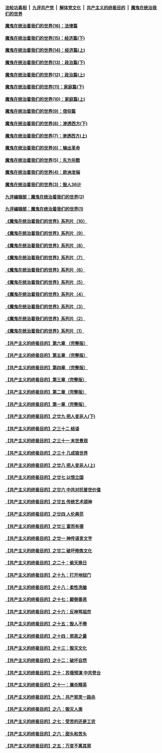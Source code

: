 

####  [法轮功真相](../../../../basic/blob/master/README.md?t=10150002) &nbsp;|&nbsp; [九评共产党](../../../../9ping.md/blob/master/README.md?t=10150002) &nbsp;|&nbsp; [解体党文化](../../../../jtdwh.md/blob/master/README.md?t=10150002)  &nbsp;|&nbsp; [共产主义的终极目的](../../../../gczydzjmd.md/blob/master/README.md?t=10150002) &nbsp;|&nbsp; [魔鬼在统治我们的世界](../../../../mgztzwmdsj.md/blob/master/README.md?t=10150002) 

#### [魔鬼在统治着我们的世界(16)：法律篇](../pages/nsc422/n10485969.md?t=10150002) 

#### [魔鬼在统治着我们的世界(15)：经济篇(下)](../pages/nsc422/n10469975.md?t=10150002) 

#### [魔鬼在统治着我们的世界(14)：经济篇(上)](../pages/nsc422/n10457370.md?t=10150002) 

#### [魔鬼在统治着我们的世界(13)：政治篇(下)](../pages/nsc422/n10448270.md?t=10150002) 

#### [魔鬼在统治着我们的世界(12)：政治篇(上)](../pages/nsc422/n10444576.md?t=10150002) 

#### [魔鬼在统治着我们的世界(11)：家庭篇(下)](../pages/nsc422/n10440961.md?t=10150002) 

#### [魔鬼在统治着我们的世界(10)：家庭篇(上)](../pages/nsc422/n10435448.md?t=10150002) 

#### [魔鬼在统治着我们的世界(9)：信仰篇](../pages/nsc422/n10432159.md?t=10150002) 

#### [魔鬼在统治着我们的世界(8)：渗透西方(下)](../pages/nsc422/n10429603.md?t=10150002) 

#### [魔鬼在统治着我们的世界(7)：渗透西方(上)](../pages/nsc422/n10426013.md?t=10150002) 

#### [魔鬼在统治着我们的世界(6)：输出革命](../pages/nsc422/n10421536.md?t=10150002) 

#### [魔鬼在统治着我们的世界(5)：东方杀戮](../pages/nsc422/n10417707.md?t=10150002) 

#### [魔鬼在统治着我们的世界(4)：欧洲发端](../pages/nsc422/n10414890.md?t=10150002) 

#### [魔鬼在统治着我们的世界(3)：毁人36计](../pages/nsc422/n10411583.md?t=10150002) 

#### [九评编辑部：魔鬼在统治着我们的世界(2)](../pages/nsc422/n10410036.md?t=10150002) 

#### [九评编辑部：魔鬼在统治着我们的世界(1)](../pages/nsc422/n10406825.md?t=10150002) 

#### [《魔鬼在统治着我们的世界》系列片（10）](../pages/nsc422/n12292670.md?t=10150002) 

#### [《魔鬼在统治着我们的世界》系列片（9）](../pages/nsc422/n12290859.md?t=10150002) 

#### [《魔鬼在统治着我们的世界》系列片（8）](../pages/nsc422/n12287445.md?t=10150002) 

#### [《魔鬼在统治着我们的世界》系列片（7）](../pages/nsc422/n12283425.md?t=10150002) 

#### [《魔鬼在统治着我们的世界》系列片（6）](../pages/nsc422/n12282314.md?t=10150002) 

#### [《魔鬼在统治着我们的世界》系列片（5）](../pages/nsc422/n12281419.md?t=10150002) 

#### [《魔鬼在统治着我们的世界》系列片（4）](../pages/nsc422/n12274024.md?t=10150002) 

#### [《魔鬼在统治着我们的世界》系列片（3）](../pages/nsc422/n12271322.md?t=10150002) 

#### [《魔鬼在统治着我们的世界》系列片（2）](../pages/nsc422/n12269049.md?t=10150002) 

#### [《魔鬼在统治着我们的世界》系列片（1）](../pages/nsc422/n12267575.md?t=10150002) 

#### [【共产主义的终极目的】第六章 （完整版）](../pages/nsc422/n11428913.md?t=10150002) 

#### [【共产主义的终极目的】第五章 （完整版）](../pages/nsc422/n11428912.md?t=10150002) 

#### [【共产主义的终极目的】第四章 （完整版）](../pages/nsc422/n11428907.md?t=10150002) 

#### [【共产主义的终极目的】第三章（完整版）](../pages/nsc422/n11428848.md?t=10150002) 

#### [【共产主义的终极目的】第二章（完整版）](../pages/nsc422/n11428831.md?t=10150002) 

#### [【共产主义的终极目的】第一章（完整版）](../pages/nsc422/n11417651.md?t=10150002) 

#### [【共产主义的终极目的】之廿九 把人变非人(下)](../pages/nsc422/n11344140.md?t=10150002) 

#### [【共产主义的终极目的】之三十二 结语](../pages/nsc422/n11360535.md?t=10150002) 

#### [【共产主义的终极目的】之三十一 末世景观](../pages/nsc422/n11351129.md?t=10150002) 

#### [【共产主义的终极目的】之三十 几成狼世界](../pages/nsc422/n11348280.md?t=10150002) 

#### [【共产主义的终极目的】之廿八 把人变非人(上)](../pages/nsc422/n11340492.md?t=10150002) 

#### [【共产主义的终极目的】之廿七 以恨立国](../pages/nsc422/n11336944.md?t=10150002) 

#### [【共产主义的终极目的】之廿六 中共对抗普世价值](../pages/nsc422/n11324785.md?t=10150002) 

#### [【共产主义的终极目的】之廿五 传统艺术颂神](../pages/nsc422/n11296396.md?t=10150002) 

#### [【共产主义的终极目的】之廿四 人伦典范](../pages/nsc422/n11296397.md?t=10150002) 

#### [【共产主义的终极目的】之廿三 富而有德](../pages/nsc422/n11283598.md?t=10150002) 

#### [【共产主义的终极目的】之廿一 神传语言文字](../pages/nsc422/n11263265.md?t=10150002) 

#### [【共产主义的终极目的】之廿二 破坏修炼文化](../pages/nsc422/n11245728.md?t=10150002) 

#### [【共产主义的终极目的】之二十：偷天换日](../pages/nsc422/n11238846.md?t=10150002) 

#### [【共产主义的终极目的】之十九：打开地狱门](../pages/nsc422/n11206376.md?t=10150002) 

#### [【共产主义的终极目的】之十八：柔性洗脑](../pages/nsc422/n11199994.md?t=10150002) 

#### [【共产主义的终极目的】之十七：颠倒善恶](../pages/nsc422/n11179782.md?t=10150002) 

#### [【共产主义的终极目的】之十六：反神骂祖宗](../pages/nsc422/n11166798.md?t=10150002) 

#### [【共产主义的终极目的】之十五：毁人不倦](../pages/nsc422/n11166792.md?t=10150002) 

#### [【共产主义的终极目的】之十四：邪恶之最](../pages/nsc422/n11150249.md?t=10150002) 

#### [【共产主义的终极目的】之十三：毁灭文化](../pages/nsc422/n11135227.md?t=10150002) 

#### [【共产主义的终极目的】之十二：破坏自然](../pages/nsc422/n11135214.md?t=10150002) 

#### [【共产主义的终极目的】之十：苏俄预演 中共登台](../pages/nsc422/n11118424.md?t=10150002) 

#### [【共产主义的终极目的】之十一：屠杀精英](../pages/nsc422/n11118442.md?t=10150002) 

#### [【共产主义的终极目的】之九：共产邪灵一路杀](../pages/nsc422/n11114139.md?t=10150002) 

#### [【共产主义的终极目的】之八：毁灭人类](../pages/nsc422/n11108503.md?t=10150002) 

#### [【共产主义的终极目的】之七：受苦的还是工农](../pages/nsc422/n11101809.md?t=10150002) 

#### [【共产主义的终极目的】之六：甜头和苦头](../pages/nsc422/n11096971.md?t=10150002) 

#### [【共产主义的终极目的】之五：万变不离其邪](../pages/nsc422/n11091285.md?t=10150002) 

